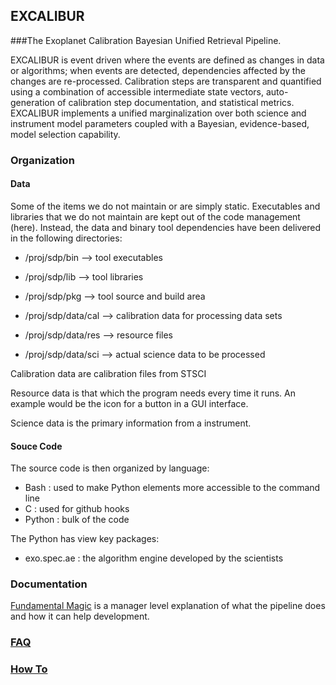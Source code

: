 ## EXCALIBUR

###The Exoplanet Calibration Bayesian Unified Retrieval Pipeline.

EXCALIBUR is event driven where the events are defined as changes in data or algorithms; when events are detected, dependencies affected by the changes are re-processed. Calibration steps are transparent and quantified using a combination of accessible intermediate state vectors, auto-generation of calibration step documentation, and statistical metrics. EXCALIBUR implements a unified marginalization over both science and instrument model parameters coupled with a Bayesian, evidence-based, model selection capability.

### Organization

#### Data

Some of the items we do not maintain or are simply static. Executables and libraries that we do not maintain are kept out of the code management (here). Instead, the data and binary tool dependencies have been delivered in the following directories:

- /proj/sdp/bin --> tool executables
- /proj/sdp/lib --> tool libraries
- /proj/sdp/pkg --> tool source and build area

- /proj/sdp/data/cal --> calibration data for processing data sets
- /proj/sdp/data/res --> resource files
- /proj/sdp/data/sci --> actual science data to be processed

Calibration data are calibration files from STSCI

Resource data is that which the program needs every time it runs. An example would be the icon for a button in a GUI interface.

Science data is the primary information from a instrument.

#### Souce Code

The source code is then organized by language:
- Bash : used to make Python elements more accessible to the command line
- C : used for github hooks
- Python : bulk of the code

The Python has view key packages:
- exo.spec.ae : the algorithm engine developed by the scientists

### Documentation

[Fundamental Magic](https://github.jpl.nasa.gov/pages/niessner/sdp/Notebook/Fundamentals-Magic.slides.html) is a manager level explanation of what the pipeline does and how it can help development.

### [FAQ](https://github.jpl.nasa.gov/niessner/sdp/wiki/FAQs)
### [How To](https://github.jpl.nasa.gov/niessner/sdp/wiki/HOWTOs)
